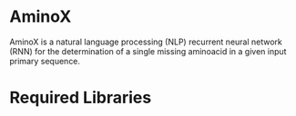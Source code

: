 # AminoX

AminoX is a natural language processing (NLP) recurrent neural network (RNN) for the determination of a single missing aminoacid in a given input primary sequence.

# Required Libraries
